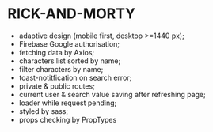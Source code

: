 # RICK-AND-MORTY

- adaptive design (mobile first, desktop >=1440 px);
- Firebase Google authorisation;
- fetching data by Axios;
- characters list sorted by name;
- filter characters by name;
- toast-notitfication on search error;
- private & public routes;
- current user & search value saving after refreshing page;
- loader while request pending;
- styled by sass;
- props checking by PropTypes
